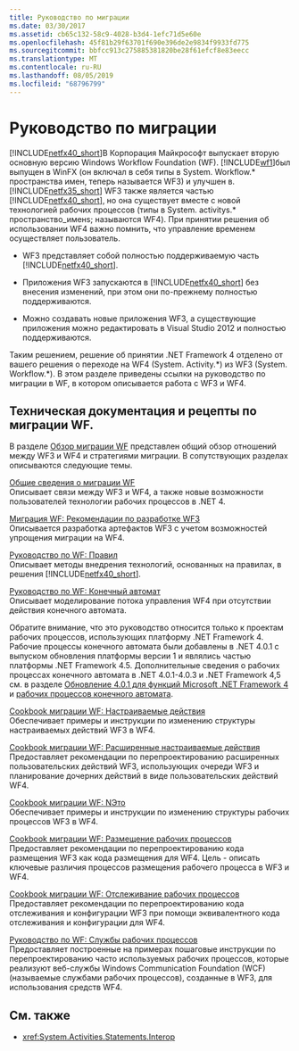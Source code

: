 ```yaml
---
title: Руководство по миграции
ms.date: 03/30/2017
ms.assetid: cb65c132-58c9-4028-b3d4-1efc71d5e60e
ms.openlocfilehash: 45f81b29f63701f690e396de2e9834f9933fd775
ms.sourcegitcommit: bbfcc913c275885381820be28f61efcf8e83eecc
ms.translationtype: MT
ms.contentlocale: ru-RU
ms.lasthandoff: 08/05/2019
ms.locfileid: "68796799"
---
```

# <a name="migration-guidance"></a>Руководство по миграции
[!INCLUDE[netfx40_short](../../../includes/netfx40-short-md.md)]В Корпорация Майкрософт выпускает вторую основную версию Windows Workflow Foundation (WF). [!INCLUDE[wf1](../../../includes/wf1-md.md)]был выпущен в WinFX (он включал в себя типы в System. Workflow.\* пространства имен, теперь называется WF3) и улучшен в. [!INCLUDE[netfx35_short](../../../includes/netfx35-short-md.md)] WF3 также является частью [!INCLUDE[netfx40_short](../../../includes/netfx40-short-md.md)], но она существует вместе с новой технологией рабочих процессов (типы в System. activitys.\* пространство_именs; называются WF4). При принятии решения об использовании WF4 важно помнить, что управление временем осуществляет пользователь.  
  
- WF3 представляет собой полностью поддерживаемую часть [!INCLUDE[netfx40_short](../../../includes/netfx40-short-md.md)].  
  
- Приложения WF3 запускаются в [!INCLUDE[netfx40_short](../../../includes/netfx40-short-md.md)] без внесения изменений, при этом они по-прежнему полностью поддерживаются.  
  
- Можно создавать новые приложения WF3, а существующие приложения можно редактировать в Visual Studio 2012 и полностью поддерживаются.  
  
 Таким решением, решение об принятии .NET Framework 4 отделено от вашего решения о переходе на WF4 (System. Activity.\*) из WF3 (System. Workflow.\*). В этом разделе приведены ссылки на руководство по миграции в WF, в котором описывается работа с WF3 и WF4.  
  
## <a name="wf-migration-whitepapers-and-cookbooks"></a>Техническая документация и рецепты по миграции WF.  
 В разделе [Обзор миграции WF](https://go.microsoft.com/fwlink/?LinkId=153873) представлен общий обзор отношений между WF3 и WF4 и стратегиями миграции. В сопутствующих разделах описываются следующие темы.  
  
 [Общие сведения о миграции WF](https://go.microsoft.com/fwlink/?LinkId=153873)  
 Описывает связи между WF3 и WF4, а также новые возможности пользователей технологии рабочих процессов в .NET 4.  
  
 [Миграция WF: Рекомендации по разработке WF3](https://go.microsoft.com/fwlink/?LinkId=153852)  
 Описывается разработка артефактов WF3 с учетом возможностей упрощения миграции на WF4.  
  
 [Руководство по WF: Правил](https://go.microsoft.com/fwlink/?LinkId=153854)  
 Описывает методы внедрения технологий, основанных на правилах, в решения [!INCLUDE[netfx40_short](../../../includes/netfx40-short-md.md)].  
  
 [Руководство по WF: Конечный автомат](https://go.microsoft.com/fwlink/?LinkId=153855)  
 Описывает моделирование потока управления WF4 при отсутствии действия конечного автомата.  
  
 Обратите внимание, что это руководство относится только к проектам рабочих процессов, использующих платформу .NET Framework 4. Рабочие процессы конечного автомата были добавлены в .NET 4.0.1 с выпуском обновления платформы версии 1 и являлись частью платформы .NET Framework 4.5. Дополнительные сведения о рабочих процессах конечного автомата в .NET 4.0.1-4.0.3 и .NET Framework 4,5 см. в разделе [Обновление 4.0.1 для функций Microsoft .NET Framework 4](https://docs.microsoft.com/previous-versions/dotnet/netframework-4.0/hh290669(v=vs.100)) и [рабочих процессов конечного автомата](state-machine-workflows.md).  
  
 [Cookbook миграции WF: Настраиваемые действия](https://go.microsoft.com/fwlink/?LinkId=153856)  
 Обеспечивает примеры и инструкции по изменению структуры настраиваемых действий WF3 в WF4.  
  
 [Cookbook миграции WF: Расширенные настраиваемые действия](https://go.microsoft.com/fwlink/?LinkId=275560)  
 Предоставляет рекомендации по перепроектированию расширенных пользовательских действий WF3, использующих очереди WF3 и планирование дочерних действий в виде пользовательских действий WF4.  
  
 [Cookbook миграции WF: NЭто](https://go.microsoft.com/fwlink/?LinkId=153858)  
 Обеспечивает примеры и инструкции по изменению структуры рабочих процессов WF3 в WF4.  
  
 [Cookbook миграции WF: Размещение рабочих процессов](https://go.microsoft.com/fwlink/?LinkId=275561)  
 Предоставляет рекомендации по перепроектированию кода размещения WF3 как кода размещения для WF4. Цель - описать ключевые различия процессов размещения рабочего процесса в WF3 и WF4.  
  
 [Cookbook миграции WF: Отслеживание рабочих процессов](https://go.microsoft.com/fwlink/?LinkId=275562)  
 Предоставляет рекомендации по перепроектированию кода отслеживания и конфигурации WF3 при помощи эквивалентного кода отслеживания и конфигурации для WF4.  
  
 [Руководство по WF: Службы рабочих процессов](https://go.microsoft.com/fwlink/?LinkId=275564)  
 Предоставляет построенные на примерах пошаговые инструкции по перепроектированию часто используемых рабочих процессов, которые реализуют веб-службы Windows Communication Foundation (WCF) (называемые службами рабочих процессов), созданные в WF3, для использования средств WF4.  
  
## <a name="see-also"></a>См. также

- <xref:System.Activities.Statements.Interop>
